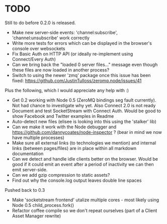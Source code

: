 TODO
====

Still to do before 0.2.0 is released.

* Make new server-side events: 'channel:subscribe', 'channel:unsubscribe' work correctly
* Write more tests for errors which can be displayed in the browser's console over websockets
* Fix Basic Auth on HTTP API (or ideally re-implement using Connect/Every Auth)
* Can we bring back the "loaded 0 server files..." message even though these files are now loaded in another process?
* Switch to using the newer 'zmq' package once this issue has been fixed: https://github.com/JustinTulloss/zeromq.node/issues/41

Plus the following, which I would appreciate any help with :)

* Get 0.2 working with Node 0.5 (ZeroMQ bindings seg fault currently). Not had chance to investigate why yet. Also Connect 2.0 is not ready
* Document and test SocketStream with Connect Auth. Would be good to show Facebook and Twitter examples in Readme
* Auto-detect new files (elisee is looking into this using the 'stalker' lib)
* Can we make it work with the Node debugger and https://github.com/dannycoates/node-inspector ? (bear in mind we now have multiple processes)
* Make sure all external links (to technologies we mention) and internal links (between pages/files) are in place within all markdown documentation
* Can we detect and handle idle clients better on the browser. Would be good if it could emit an event after a period of inactivity we can then emit server-side.
* Can we add gzip compression to static assets?
* Find out why the console.log output leaves double line spaces


Pushed back to 0.3

* Make 'socketstream frontend' utalize multiple cores - most likely using Node 0.5 child_process.fork()
* Refactor coffee compile so we don't repeat ourselves (part of a Client Asset Manager rewrite)
